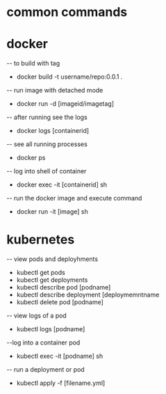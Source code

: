 common commands
===============
# docker
-- to build with tag
+ docker build -t username/repo:0.0.1 .

-- run image with detached mode
+ docker run -d [imageid/imagetag]

-- after running see the logs
+ docker logs [containerid]

-- see all running processes
+ docker ps

-- log into shell of container
+ docker exec -it [containerid] sh

-- run the docker image and execute command
+ docker run -it [image] sh

# kubernetes
-- view pods and deployhments
+ kubectl get pods
+ kubectl get deployments
+ kubectl describe pod [podname]
+ kubectl describe deployment [deploymemntname
+ kubectl delete pod [podname]

-- view logs of a pod
+ kubectl logs [podname]

--log into a container pod
+ kubectl exec -it [podname] sh

-- run a deployment or pod
+ kubectl apply -f [filename.yml]

